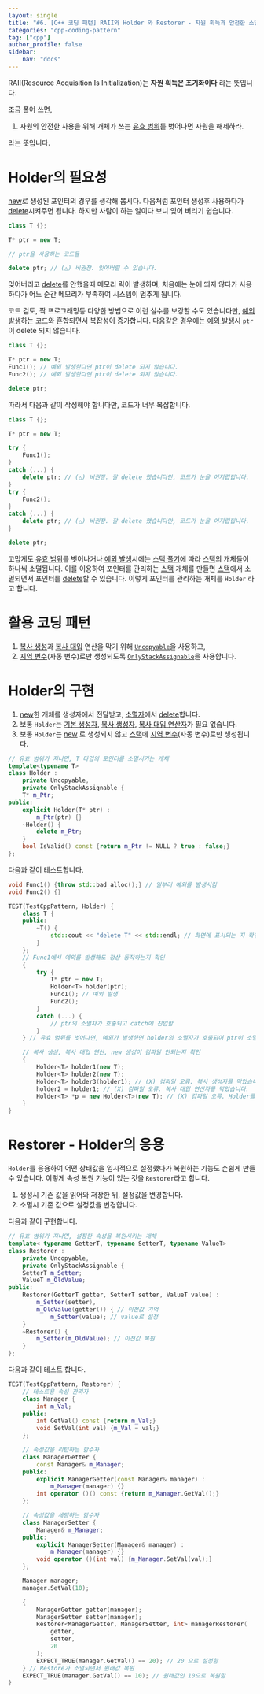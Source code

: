 ```yaml
---
layout: single
title: "#6. [C++ 코딩 패턴] RAII와 Holder 와 Restorer - 자원 획득과 안전한 소멸(복원)"
categories: "cpp-coding-pattern"
tag: ["cpp"]
author_profile: false
sidebar: 
    nav: "docs"
---
```


RAII(Resource Acquisition Is Initialization)는 **자원 획득은 초기화이다** 라는 뜻입니다.

조금 풀어 쓰면,

1. 자원의 안전한 사용을 위해 개체가 쓰는 [유효 범위](https://tango1202.github.io/classic-cpp-guide/classic-cpp-guide-scope/)를 벗어나면 자원을 해제하라.

라는 뜻입니다.

# Holder의 필요성

[new](https://tango1202.github.io/classic-cpp-oop/classic-cpp-oop-new-delete/#%EA%B0%9C%EC%B2%B4-%EC%83%9D%EC%84%B1%EC%86%8C%EB%A9%B8)로 생성된 포인터의 경우를 생각해 봅시다. 다음처럼 포인터 생성후 사용하다가 [delete](https://tango1202.github.io/classic-cpp-oop/classic-cpp-oop-new-delete/#%EA%B0%9C%EC%B2%B4-%EC%83%9D%EC%84%B1%EC%86%8C%EB%A9%B8)시켜주면 됩니다. 하지만 사람이 하는 일이다 보니 잊어 버리기 쉽습니다.

```cpp
class T {};

T* ptr = new T;

// ptr을 사용하는 코드들

delete ptr; // (△) 비권장. 잊어버릴 수 있습니다.
```

잊어버리고 [delete](https://tango1202.github.io/classic-cpp-oop/classic-cpp-oop-new-delete/#%EA%B0%9C%EC%B2%B4-%EC%83%9D%EC%84%B1%EC%86%8C%EB%A9%B8)를 안했을때 메모리 릭이 발생하며, 처음에는 눈에 띄지 않다가 사용하다가 어느 순간 메모리가 부족하여 시스템이 멈추게 됩니다.

코드 검토, 짝 프로그래밍등 다양한 방법으로 이런 실수를 보강할 수도 있습니다만, [예외 발생](https://tango1202.github.io/classic-cpp-exception/classic-cpp-exception-mechanism/#%EC%98%88%EC%99%B8-%EB%B0%9C%EC%83%9D%EA%B3%BC-%ED%83%90%EC%A7%80try-catch-throw)하는 코드와 혼합되면서 복잡성이 증가합니다. 다음같은 경우에는 [예외 발생](https://tango1202.github.io/classic-cpp-exception/classic-cpp-exception-mechanism/#%EC%98%88%EC%99%B8-%EB%B0%9C%EC%83%9D%EA%B3%BC-%ED%83%90%EC%A7%80try-catch-throw)시 `ptr`이 delete 되지 않습니다.

```cpp
class T {};

T* ptr = new T;
Func1(); // 예외 발생한다면 ptr이 delete 되지 않습니다.
Func2(); // 예외 발생한다면 ptr이 delete 되지 않습니다.

delete ptr;
```

따라서 다음과 같이 작성해야 합니다만, 코드가 너무 복잡합니다.

```cpp
class T {};

T* ptr = new T;

try {
    Func1(); 
}
catch (...) {
    delete ptr; // (△) 비권장. 잘 delete 했습니다만, 코드가 눈을 어지럽힙니다.
}
try {
    Func2(); 
}
catch (...) {
    delete ptr; // (△) 비권장. 잘 delete 했습니다만, 코드가 눈을 어지럽힙니다.
}

delete ptr;
```

고맙게도 [유효 범위](https://tango1202.github.io/classic-cpp-guide/classic-cpp-guide-scope/)를 벗어나거나 [예외 발생](https://tango1202.github.io/classic-cpp-exception/classic-cpp-exception-mechanism/#%EC%98%88%EC%99%B8-%EB%B0%9C%EC%83%9D%EA%B3%BC-%ED%83%90%EC%A7%80try-catch-throw)시에는 [스택 풀기](https://tango1202.github.io/classic-cpp-exception/classic-cpp-exception-mechanism/#%EC%8A%A4%ED%83%9D-%ED%92%80%EA%B8%B0%EC%98%88%EC%99%B8-%EB%B3%B5%EC%9B%90)에 따라 [스택](https://tango1202.github.io/classic-cpp-guide/classic-cpp-guide-memory-segment/#%EC%8A%A4%ED%83%9D)의 개체들이 하나씩 소멸됩니다. 이를 이용하여 포인터를 관리하는 [스택](https://tango1202.github.io/classic-cpp-guide/classic-cpp-guide-memory-segment/#%EC%8A%A4%ED%83%9D) 개체를 만들면 [스택](https://tango1202.github.io/classic-cpp-guide/classic-cpp-guide-memory-segment/#%EC%8A%A4%ED%83%9D)에서 소멸되면서 포인터를 [delete](https://tango1202.github.io/classic-cpp-oop/classic-cpp-oop-new-delete/#%EA%B0%9C%EC%B2%B4-%EC%83%9D%EC%84%B1%EC%86%8C%EB%A9%B8)할 수 있습니다. 이렇게 포인터를 관리하는 개체를 `Holder` 라고 합니다.

# 활용 코딩 패턴

1. [복사 생성](https://tango1202.github.io/classic-cpp-oop/classic-cpp-oop-constructors/#%EB%B3%B5%EC%82%AC-%EC%83%9D%EC%84%B1%EC%9E%90)과 [복사 대입](https://tango1202.github.io/classic-cpp-oop/classic-cpp-oop-assignment-operator/#%EB%B3%B5%EC%82%AC-%EB%8C%80%EC%9E%85-%EC%97%B0%EC%82%B0%EC%9E%90) 연산을 막기 위해 [`Uncopyable`](https://tango1202.github.io/cpp-coding-pattern/cpp-coding-pattern-uncopyable/)을 사용하고, 
2. [지역 변수](https://tango1202.github.io/classic-cpp-guide/classic-cpp-guide-static-extern-lifetime/#%EC%A7%80%EC%97%AD-%EB%B3%80%EC%88%98)(자동 변수)로만 생성되도록 [`OnlyStackAssignable`](https://tango1202.github.io/cpp-coding-pattern/cpp-coding-pattern-only-stack-assignable/)을 사용합니다.

# Holder의 구현

1. [new](https://tango1202.github.io/classic-cpp-oop/classic-cpp-oop-new-delete/#%EA%B0%9C%EC%B2%B4-%EC%83%9D%EC%84%B1%EC%86%8C%EB%A9%B8)한 개체를 생성자에서 전달받고, [소멸자](https://tango1202.github.io/classic-cpp-oop/classic-cpp-oop-destructors/)에서 [delete](https://tango1202.github.io/classic-cpp-oop/classic-cpp-oop-new-delete/#%EA%B0%9C%EC%B2%B4-%EC%83%9D%EC%84%B1%EC%86%8C%EB%A9%B8)합니다.
2. 보통 `Holder`는 [기본 생성자](https://tango1202.github.io/classic-cpp-oop/classic-cpp-oop-constructors/#%EA%B8%B0%EB%B3%B8-%EC%83%9D%EC%84%B1%EC%9E%90), [복사 생성자](https://tango1202.github.io/classic-cpp-oop/classic-cpp-oop-constructors/#%EB%B3%B5%EC%82%AC-%EC%83%9D%EC%84%B1%EC%9E%90), [복사 대입 연산자](https://tango1202.github.io/classic-cpp-oop/classic-cpp-oop-assignment-operator/#%EB%B3%B5%EC%82%AC-%EB%8C%80%EC%9E%85-%EC%97%B0%EC%82%B0%EC%9E%90)가 필요 없습니다.
3. 보통 `Holder`는 [new](https://tango1202.github.io/classic-cpp-oop/classic-cpp-oop-new-delete/#%EA%B0%9C%EC%B2%B4-%EC%83%9D%EC%84%B1%EC%86%8C%EB%A9%B8) 로 생성되지 않고 [스택](https://tango1202.github.io/classic-cpp-guide/classic-cpp-guide-memory-segment/#%EC%8A%A4%ED%83%9D)에 [지역 변수](https://tango1202.github.io/classic-cpp-guide/classic-cpp-guide-static-extern-lifetime/#%EC%A7%80%EC%97%AD-%EB%B3%80%EC%88%98)(자동 변수)로만 생성됩니다.

```cpp
// 유효 범위가 지나면, T 타입의 포인터를 소멸시키는 개체
template<typename T>
class Holder : 
    private Uncopyable,
    private OnlyStackAssignable {
    T* m_Ptr;
public:
    explicit Holder(T* ptr) : 
        m_Ptr(ptr) {}
    ~Holder() {
        delete m_Ptr;
    }
    bool IsValid() const {return m_Ptr != NULL ? true : false;}
};
```

다음과 같이 테스트합니다.

```cpp
void Func1() {throw std::bad_alloc();} // 일부러 예외를 발생시킴
void Func2() {}   

TEST(TestCppPattern, Holder) {
    class T {
    public:
        ~T() {
            std::cout << "delete T" << std::endl; // 화면에 표시되는 지 확인합니다.
        }        
    };
    // Func1에서 예외를 발생해도 정상 동작하는지 확인
    {
        try {
            T* ptr = new T;
            Holder<T> holder(ptr);
            Func1(); // 예외 발생
            Func2();
        } 
        catch (...) {
            // ptr의 소멸자가 호출되고 catch에 진입함
        }
    } // 유효 범위를 벗어나면, 예외가 발생하면 holder의 소멸자가 호출되어 ptr이 소멸됩니다.

    // 복사 생성, 복사 대입 연산, new 생성이 컴파일 안되는지 확인
    {
        Holder<T> holder1(new T);
        Holder<T> holder2(new T);
        Holder<T> holder3(holder1); // (X) 컴파일 오류. 복사 생성자를 막았습니다.
        holder2 = holder1; // (X) 컴파일 오류. 복사 대입 연산자를 막았습니다.
        Holder<T> *p = new Holder<T>(new T); // (X) 컴파일 오류. Holder를 new로 생성하지 못하도록 막았습니다.  
    }
}
```

# Restorer - Holder의 응용

`Holder`를 응용하여 어떤 상태값을 임시적으로 설정했다가 복원하는 기능도 손쉽게 만들 수 있습니다. 이렇게 속성 복원 기능이 있는 것을 `Restorer`라고 합니다.

1. 생성시 기존 값을 읽어와 저장한 뒤, 설정값을 변경합니다.
2. 소멸시 기존 값으로 설정값을 변경합니다.


다음과 같이 구현합니다.

```cpp
// 유효 범위가 지나면, 설정한 속성을 복원시키는 개체
template< typename GetterT, typename SetterT, typename ValueT>
class Restorer : 
    private Uncopyable,
    private OnlyStackAssignable {
    SetterT m_Setter;
    ValueT m_OldValue;
public:
    Restorer(GetterT getter, SetterT setter, ValueT value) :
        m_Setter(setter), 
        m_OldValue(getter()) { // 이전값 기억
            m_Setter(value); // value로 설정
    }
    ~Restorer() {
        m_Setter(m_OldValue); // 이전값 복원
    }
};   
```

다음과 같이 테스트 합니다.

```cpp
TEST(TestCppPattern, Restorer) {
    // 테스트용 속성 관리자
    class Manager {
        int m_Val;
    public:
        int GetVal() const {return m_Val;}
        void SetVal(int val) {m_Val = val;} 
    };

    // 속성값을 리턴하는 함수자
    class ManagerGetter { 
        const Manager& m_Manager; 
    public:
        explicit ManagerGetter(const Manager& manager) : 
            m_Manager(manager) {} 
        int operator ()() const {return m_Manager.GetVal();}
    };

    // 속성값을 세팅하는 함수자
    class ManagerSetter { 
        Manager& m_Manager; 
    public:
        explicit ManagerSetter(Manager& manager) : 
            m_Manager(manager) {} 
        void operator ()(int val) {m_Manager.SetVal(val);}
    }; 

    Manager manager;
    manager.SetVal(10); 

    {
        ManagerGetter getter(manager);
        ManagerSetter setter(manager);
        Restorer<ManagerGetter, ManagerSetter, int> managerRestorer(
            getter,
            setter,
            20
        );
        EXPECT_TRUE(manager.GetVal() == 20); // 20 으로 설정함
    } // Restore가 소멸되면서 원래값 복원  
    EXPECT_TRUE(manager.GetVal() == 10); // 원래값인 10으로 복원함
}
```